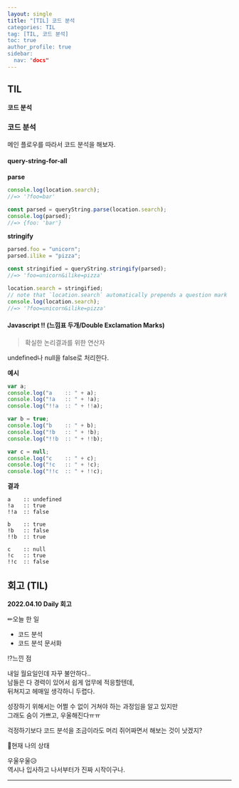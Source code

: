 ```yaml
---
layout: single
title: "[TIL] 코드 분석
categories: TIL
tag: [TIL, 코드 분석]
toc: true
author_profile: true
sidebar:
  nav: "docs"
---
```


## TIL

**코드 분석**

### 코드 분석

메인 플로우를 따라서 코드 분석을 해보자.

#### query-string-for-all

**parse**

```jsx
console.log(location.search);
//=> '?foo=bar'

const parsed = queryString.parse(location.search);
console.log(parsed);
//=> {foo: 'bar'}
```

**stringify**

```jsx
parsed.foo = "unicorn";
parsed.ilike = "pizza";

const stringified = queryString.stringify(parsed);
//=> 'foo=unicorn&ilike=pizza'

location.search = stringified;
// note that `location.search` automatically prepends a question mark
console.log(location.search);
//=> '?foo=unicorn&ilike=pizza'
```

#### Javascript !! (느낌표 두개/Double Exclamation Marks)

> 확실한 논리결과를 위한 연산자

undefined나 null을 false로 처리한다.

**예시**

```jsx
var a;
console.log("a    :: " + a);
console.log("!a   :: " + !a);
console.log("!!a  :: " + !!a);

var b = true;
console.log("b    :: " + b);
console.log("!b   :: " + !b);
console.log("!!b  :: " + !!b);

var c = null;
console.log("c    :: " + c);
console.log("!c   :: " + !c);
console.log("!!c  :: " + !!c);
```

**결과**

```
a    :: undefined
!a   :: true
!!a  :: false

b    :: true
!b   :: false
!!b  :: true

c    :: null
!c   :: true
!!c  :: false
```

## 회고 (TIL)

**2022.04.10 Daily 회고**

✏오늘 한 일

- 코드 분석
- 코드 분석 문서화

⁉느낀 점

내일 월요일인데 자꾸 불안하다..  
남들은 다 경력이 있어서 쉽게 업무에 적응할텐데,  
뒤쳐지고 헤매일 생각하니 두렵다.

성장하기 위해서는 어쩔 수 없이 거쳐야 하는 과정임을 알고 있지만  
그래도 숨이 가쁘고, 우울해진다ㅠㅠ

걱정하기보다 코드 분석을 조금이라도 머리 쥐어짜면서 해보는 것이 낫겠지?

🎃현재 나의 상태

우울우울😥  
역시나 입사하고 나서부터가 진짜 시작이구나.

<hr>
